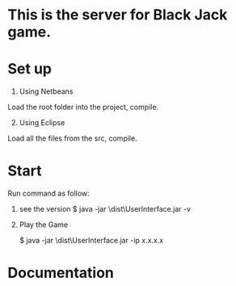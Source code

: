 # This is the server for Black Jack game.

Set up
============

1. Using Netbeans

Load the root folder into the project, compile.

2. Using Eclipse

Load all the files from the src, compile. 

  
Start 
============

Run command as follow:

1. see the version
  $ java -jar \dist\UserInterface.jar -v 
  
2. Play the Game

	$ java -jar \dist\UserInterface.jar -ip x.x.x.x 
  
Documentation
=============


